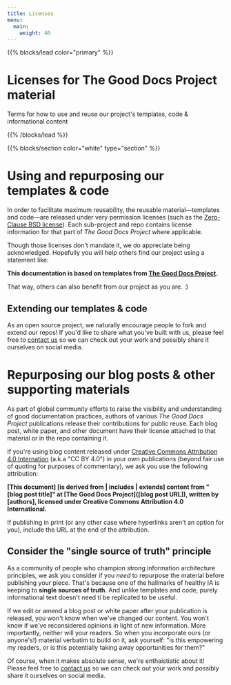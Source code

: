 ```yaml
---
title: Licenses
menu:
  main:
    weight: 40
---
```


{{% blocks/lead color="primary" %}}

# Licenses for The Good Docs Project material

Terms for how to use and reuse our project's templates, code & informational content

{{% /blocks/lead %}}

{{% blocks/section color="white" type="section" %}}

# Using and repurposing our templates & code

In order to facilitate maximum reusability, the reusable material—templates and code—are released under very permission licenses (such as the [Zero-Clause BSD license](https://opensource.org/licenses/0BSD)). Each sub-project and repo contains license information for that part of *The Good Docs Project* where applicable.

Though those licenses don't mandate it, we do appreciate being acknowledged. Hopefully you will help others find our project using a statement like:

**This documentation is based on templates from [The Good Docs Project](https://thegooddocsproject.dev/).**

That way, others can also benefit from our project as you are. :)

## Extending our templates & code

As an open source project, we naturally encourage people to fork and extend our repos! If you'd like to share what you've built with us, please feel free to [contact us](/community/) so we can check out your work and possibly share it ourselves on social media.

# Repurposing our blog posts & other supporting materials

As part of global community efforts to raise the visibility and understanding of good documentation practices, authors of various *The Good Docs Project* publications release their contributions for public reuse. Each blog post, white paper, and other document have their license attached to that material or in the repo containing it.

If you're using blog content released under [Creative Commons Attribution 4.0 Internation](https://creativecommons.org/licenses/by/4.0/) (a.k.a "CC BY 4.0") in your own publications (beyond fair use of quoting for purposes of commentary), we ask you use the following attribution:

**[This document] [is derived from \| includes \| extends] content from "[blog post title]" at [The Good Docs Project]\([blog post URL]), written by [authors], licensed under Creative Commons Attribution 4.0 International.**

If publishing in print (or any other case where hyperlinks aren't an option for you), include the URL at the end of the attribution.

## Consider the "single source of truth" principle

As a community of people who champion strong information architecture principles, we ask you consider if you *need* to repurpose the material before publishing your piece. That's because one of the hallmarks of healthy IA is keeping to **single sources of truth**. And unlike templates and code, purely informational text doesn't need ti be replicated to be useful.

If we edit or amend a blog post or white paper after your publication is released, you won't know when we've changed our content. You won't know if we've reconsidered opinions in light of new information. More importantly, neither will your readers. So when you incorporate ours (or anyone's!) material verbatim to build on it, ask yourself: "is this empowering my readers, or is this potentially taking away opportunities for them?"

Of course, when it makes absolute sense, we're enthaistiatic about it! Please feel free to [contact us](/community/) so we can check out your work and possibly share it ourselves on social media.
